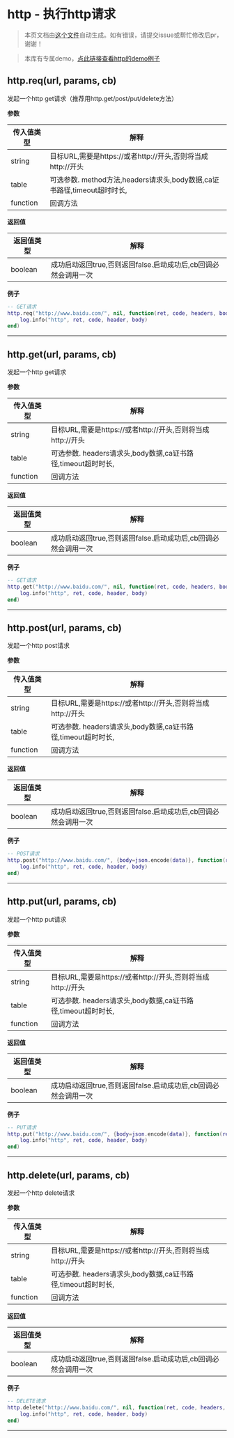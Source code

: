 # http - 执行http请求

> 本页文档由[这个文件](https://gitee.com/openLuat/LuatOS/tree/master/luat/../components/legal/luat_lib_http.c)自动生成。如有错误，请提交issue或帮忙修改后pr，谢谢！

> 本库有专属demo，[点此链接查看http的demo例子](https://gitee.com/openLuat/LuatOS/tree/master/demo/http)

## http.req(url, params, cb)

发起一个http get请求（推荐用http.get/post/put/delete方法）

**参数**

|传入值类型|解释|
|-|-|
|string|目标URL,需要是https://或者http://开头,否则将当成http://开头|
|table|可选参数. method方法,headers请求头,body数据,ca证书路径,timeout超时时长,|
|function|回调方法|

**返回值**

|返回值类型|解释|
|-|-|
|boolean|成功启动返回true,否则返回false.启动成功后,cb回调必然会调用一次|

**例子**

```lua
-- GET请求
http.req("http://www.baidu.com/", nil, function(ret, code, headers, body)
    log.info("http", ret, code, header, body)
end)

```

---

## http.get(url, params, cb)

发起一个http get请求

**参数**

|传入值类型|解释|
|-|-|
|string|目标URL,需要是https://或者http://开头,否则将当成http://开头|
|table|可选参数. headers请求头,body数据,ca证书路径,timeout超时时长,|
|function|回调方法|

**返回值**

|返回值类型|解释|
|-|-|
|boolean|成功启动返回true,否则返回false.启动成功后,cb回调必然会调用一次|

**例子**

```lua
-- GET请求
http.get("http://www.baidu.com/", nil, function(ret, code, headers, body)
    log.info("http", ret, code, header, body)
end)

```

---

## http.post(url, params, cb)

发起一个http post请求

**参数**

|传入值类型|解释|
|-|-|
|string|目标URL,需要是https://或者http://开头,否则将当成http://开头|
|table|可选参数. headers请求头,body数据,ca证书路径,timeout超时时长,|
|function|回调方法|

**返回值**

|返回值类型|解释|
|-|-|
|boolean|成功启动返回true,否则返回false.启动成功后,cb回调必然会调用一次|

**例子**

```lua
-- POST请求
http.post("http://www.baidu.com/", {body=json.encode(data)}, function(ret, code, headers, body)
    log.info("http", ret, code, header, body)
end)

```

---

## http.put(url, params, cb)

发起一个http put请求

**参数**

|传入值类型|解释|
|-|-|
|string|目标URL,需要是https://或者http://开头,否则将当成http://开头|
|table|可选参数. headers请求头,body数据,ca证书路径,timeout超时时长,|
|function|回调方法|

**返回值**

|返回值类型|解释|
|-|-|
|boolean|成功启动返回true,否则返回false.启动成功后,cb回调必然会调用一次|

**例子**

```lua
-- PUT请求
http.put("http://www.baidu.com/", {body=json.encode(data)}, function(ret, code, headers, body)
    log.info("http", ret, code, header, body)
end)

```

---

## http.delete(url, params, cb)

发起一个http delete请求

**参数**

|传入值类型|解释|
|-|-|
|string|目标URL,需要是https://或者http://开头,否则将当成http://开头|
|table|可选参数. headers请求头,body数据,ca证书路径,timeout超时时长,|
|function|回调方法|

**返回值**

|返回值类型|解释|
|-|-|
|boolean|成功启动返回true,否则返回false.启动成功后,cb回调必然会调用一次|

**例子**

```lua
-- DELETE请求
http.delete("http://www.baidu.com/", nil, function(ret, code, headers, body)
    log.info("http", ret, code, header, body)
end)

```

---

